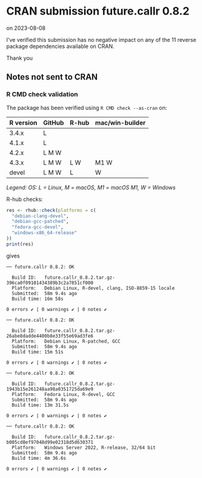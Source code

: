 # CRAN submission future.callr 0.8.2

on 2023-08-08

I've verified this submission has no negative impact on any of the 11 reverse package dependencies available on CRAN.

Thank you


## Notes not sent to CRAN

### R CMD check validation

The package has been verified using `R CMD check --as-cran` on:

| R version | GitHub | R-hub | mac/win-builder |
| --------- | ------ | ----- | --------------- |
| 3.4.x     | L      |       |                 |
| 4.1.x     | L      |       |                 |
| 4.2.x     | L M W  |       |                 |
| 4.3.x     | L M W  | L   W | M1 W            |
| devel     | L M W  | L     |    W            |

*Legend: OS: L = Linux, M = macOS, M1 = macOS M1, W = Windows*


R-hub checks:

```r
res <- rhub::check(platforms = c(
  "debian-clang-devel", 
  "debian-gcc-patched", 
  "fedora-gcc-devel",
  "windows-x86_64-release"
))
print(res)
```

gives

```
── future.callr 0.8.2: OK

  Build ID:   future.callr_0.8.2.tar.gz-396ca0f09101434389b3c2a7851cf000
  Platform:   Debian Linux, R-devel, clang, ISO-8859-15 locale
  Submitted:  58m 9.4s ago
  Build time: 16m 58s

0 errors ✔ | 0 warnings ✔ | 0 notes ✔

── future.callr 0.8.2: OK

  Build ID:   future.callr_0.8.2.tar.gz-26abe8dadde4400b8e33f55e69ad3fe6
  Platform:   Debian Linux, R-patched, GCC
  Submitted:  58m 9.4s ago
  Build time: 15m 51s

0 errors ✔ | 0 warnings ✔ | 0 notes ✔

── future.callr 0.8.2: OK

  Build ID:   future.callr_0.8.2.tar.gz-1943b15e261248aa98a0351725da69e9
  Platform:   Fedora Linux, R-devel, GCC
  Submitted:  58m 9.4s ago
  Build time: 13m 31.5s

0 errors ✔ | 0 warnings ✔ | 0 notes ✔

── future.callr 0.8.2: OK

  Build ID:   future.callr_0.8.2.tar.gz-b005cd8ef97048d99e02318d5d630371
  Platform:   Windows Server 2022, R-release, 32/64 bit
  Submitted:  58m 9.4s ago
  Build time: 4m 36.6s

0 errors ✔ | 0 warnings ✔ | 0 notes ✔
```
